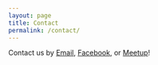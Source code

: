 ```yaml
---
layout: page
title: Contact
permalink: /contact/
---
```



Contact us by <a href="mailto:{{ site.email }}">Email</a>, <a href="{{ site.facebook }}">Facebook</a>, or <a href="{{ site.meetup }}">Meetup</a>!
